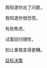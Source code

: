 ﻿我知道你出了问题，

我知道你很恐慌，

有些焦虑，

试着回归理性，

别让事情变得更糟。

[目标决策](http://gallery.echartsjs.com/editor.html?c=xryoPXOJo-&v=13 "目标决策")

